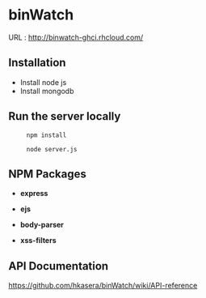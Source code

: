 # binWatch

URL : http://binwatch-ghci.rhcloud.com/

## Installation

* Install node js
* Install mongodb

## Run the server locally

         npm install

         node server.js
         
         
## NPM Packages
       
  * **express**  
        
  * **ejs**
        
  * **body-parser**
        
  * **xss-filters**
        

## API Documentation

https://github.com/hkasera/binWatch/wiki/API-reference
